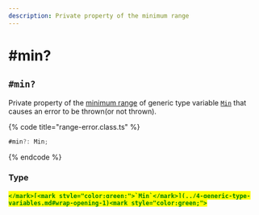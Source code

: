 ```yaml
---
description: Private property of the minimum range
---
```


# #min?

## `#min?`

Private property of the [minimum range](../../getting-started/basic-concepts.md#range) of generic type variable [`Min`](../4-generic-type-variables.md#wrap-opening-1) that causes an error to be thrown(or not thrown).

{% code title="range-error.class.ts" %}
```typescript
#min?: Min;
```
{% endcode %}

### Type

#### <mark style="color:green;">``</mark>[<mark style="color:green;">`Min`</mark>](../4-generic-type-variables.md#wrap-opening-1)<mark style="color:green;">``</mark>
